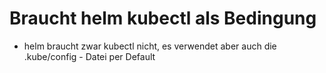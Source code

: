# Braucht helm kubectl als Bedingung

  * helm braucht zwar kubectl nicht, es verwendet aber auch die .kube/config - Datei per Default  
